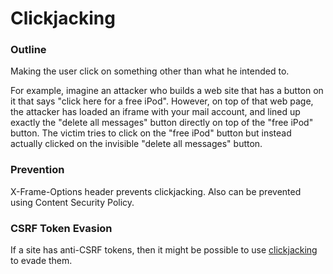 # Clickjacking

### Outline

Making the user click on something other than what he intended to.

For example, imagine an attacker who builds a web site that has a button on it that says "click here for a free iPod". However, on top of that web page, the attacker has loaded an iframe with your mail account, and lined up exactly the "delete all messages" button directly on top of the "free iPod" button. The victim tries to click on the "free iPod" button but instead actually clicked on the invisible "delete all messages" button.

### &#xD;Prevention

X-Frame-Options header prevents clickjacking. Also can be prevented using Content Security Policy.

### &#xD;CSRF Token Evasion

If a site has anti-CSRF tokens, then it might be possible to use [clickjacking](cross-site-request-forgery-csrf.md#csrf-tokens) to evade them.&#x20;

